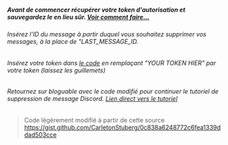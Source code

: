 ##### Avant de commencer récupérer votre token d'autorisation et sauvegardez le en lieu sûr. [Voir comment faire...](https://bloguable.com/recuperer-son-token-discord-manuellement/) 

###### Insérez l'ID du message à partir duquel vous souhaitez supprimer vos messages, à la place de "LAST_MESSAGE_ID. 

###### Insérez votre token dans [le code](https://github.com/planetenamek/delete-message-discord/blob/master/index.js) en remplaçant "YOUR TOKEN HIER" par votre token (laissez les guillemets)

###### Retournez sur bloguable avec le code modifié pour continuer le tutoriel de suppression de message Discord. [Lien direct vers le tutoriel](https://bloguable.com)

> Code légèrement modifié à partir de cette source https://gist.github.com/CarletonStuberg/0c838a6248772c6fea1339ddad503cce 
